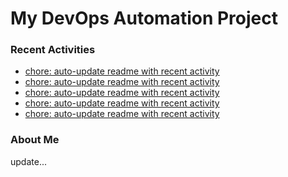 # My DevOps Automation Project

### Recent Activities
<!-- activity:START -->
- [chore: auto-update readme with recent activity](https://github.com/kaigiii/mybowling-app/commit/c2b92f5fd451203a41dc848f0b1e678c63ac139d)
- [chore: auto-update readme with recent activity](https://github.com/kaigiii/mybowling-app/commit/9c36380a7a67a6c44d6eed2efd4992bcdc70d78a)
- [chore: auto-update readme with recent activity](https://github.com/kaigiii/mybowling-app/commit/6a00cb5e902283d68d0764c404f68c7479fc1c19)
- [chore: auto-update readme with recent activity](https://github.com/kaigiii/mybowling-app/commit/9b8d526d249323ff40406230350c1fecde701e20)
- [chore: auto-update readme with recent activity](https://github.com/kaigiii/mybowling-app/commit/b0b3f0db2377de33781d03d46f076ba036ccc48c)
<!-- activity:END -->

### About Me
<!-- MYLINKS:START -->
<!-- MYLINKS:END -->

update...
